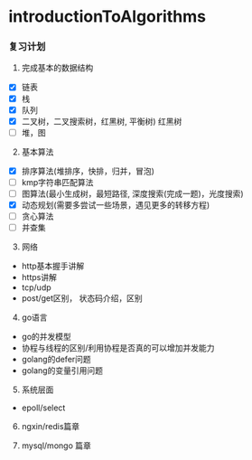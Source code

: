 # introductionToAlgorithms

### 复习计划

1. 完成基本的数据结构

- [x] 链表
- [x] 栈
- [x] 队列
- [x] 二叉树，二叉搜索树，红黑树, 平衡树) 红黑树
- [ ] 堆，图

2. 基本算法
- [x] 排序算法(堆排序，快排，归并，冒泡)
- [ ] kmp字符串匹配算法
- [ ] 图算法(最小生成树，最短路径, 深度搜索(完成一题)，光度搜索)
- [x] 动态规划(需要多尝试一些场景，遇见更多的转移方程)
- [ ] 贪心算法
- [ ] 并查集

3. 网络
- http基本握手讲解
- https讲解
- tcp/udp
- post/get区别， 状态码介绍，区别

4. go语言
- go的并发模型
- 协程与线程的区别/利用协程是否真的可以增加并发能力
- golang的defer问题
- golang的变量引用问题


5. 系统层面
- epoll/select

6. ngxin/redis篇章

7. mysql/mongo 篇章

